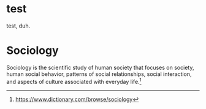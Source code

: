 # test
test, duh.

# Sociology
Sociology is the scientific study of human society that focuses on society, human social behavior, patterns of social relationships, social interaction, and aspects of culture associated with everyday life.[^1]

[^1]: https://www.dictionary.com/browse/sociology
